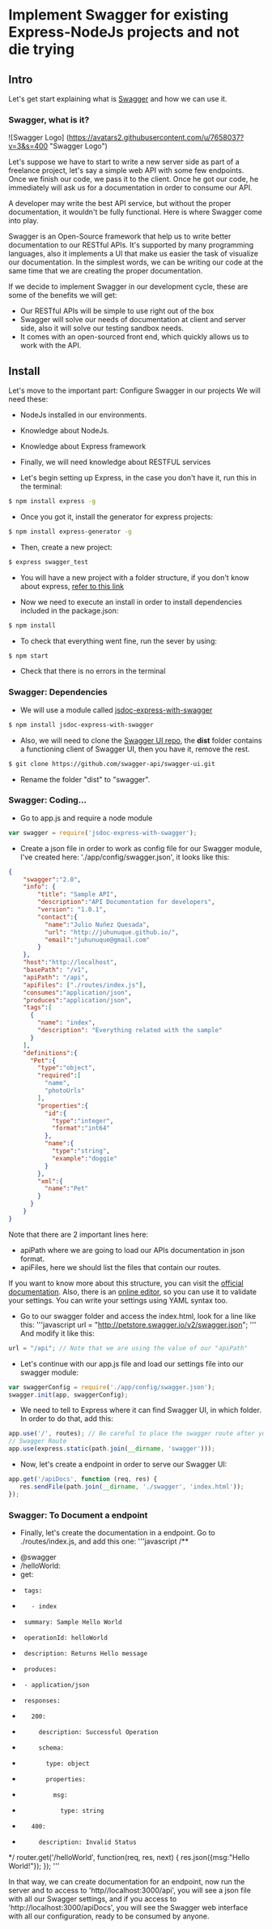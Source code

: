 # Implement Swagger for existing Express-NodeJs projects and not die trying

## Intro
Let's get start explaining what is [Swagger](http://swagger.io/) and how we can use it.
### Swagger, what is it?

![Swagger Logo] (https://avatars2.githubusercontent.com/u/7658037?v=3&s=400 "Swagger Logo")

Let's suppose we have to start to write a new server side as part of a freelance project, let's say a simple web API with some few endpoints.
Once we finish our code, we pass it to the client. Once he got our code, he immediately will ask us for a documentation in order to
consume our API.

A developer may write the best API service, but without the proper documentation, it wouldn't be fully functional.
Here is where Swagger come into play.

Swagger is an Open-Source framework that help us to write better documentation to our RESTful APIs. It's supported by many programming languages, also it implements a UI that make us easier the task of visualize our documentation. In the simplest words, we can be writing
our code at the same time that we are creating the proper documentation.

If we decide to implement Swagger in our development cycle, these are some of the benefits we will get:
- Our RESTful APIs will be simple to use right out of the box
- Swagger will solve our needs of documentation at client and server side, also it will solve our testing sandbox needs.
- It comes with an open-sourced front end, which quickly allows us to work with the API.

## Install
Let's move to the important part: Configure Swagger in our projects
We will need these:
- NodeJs installed in our environments.
- Knowledge about NodeJs.
- Knowledge about Express framework
- Finally, we will need knowledge about RESTFUL services

- Let's begin setting up Express, in the case you don't have it, run this in the terminal:
```sh
$ npm install express -g
```

- Once you got it, install the generator for express projects:
```sh
$ npm install express-generator -g
```

- Then, create a new project:
```sh
$ express swagger_test
```

- You will have a new project with a folder structure, if you don't know about express, [refer to this link](http://www.journaldev.com/7993/nodejs-express-js-and-express-generator-module-basics)

- Now we need to execute an install in order to install dependencies included in the package.json:
```sh
$ npm install
```
- To check that everything went fine, run the sever by using:
```sh
$ npm start
```
- Check that there is no errors in the terminal

### Swagger: Dependencies

- We will use a module called [jsdoc-express-with-swagger](https://www.npmjs.com/package/jsdoc-express-with-swagger)
```sh
$ npm install jsdoc-express-with-swagger
```

- Also, we will need to clone the [Swagger UI repo](https://github.com/swagger-api/swagger-ui), the **dist** folder contains a functioning client of Swagger UI, then you have it, remove the rest.
```sh
$ git clone https://github.com/swagger-api/swagger-ui.git
```

- Rename the folder "dist" to "swagger".
### Swagger: Coding...
- Go to app.js and require a node module
```javascript
var swagger = require('jsdoc-express-with-swagger');
```

- Create a json file in order to work as config file for our Swagger module, I've created here: './app/config/swagger.json', it looks like this:
```json
{
    "swagger":"2.0",
    "info": {
        "title": "Sample API",
        "description":"API Documentation for developers",
        "version": "1.0.1",
        "contact":{
          "name":"Julio Nuñez Quesada",
          "url": "http://juhunuque.github.io/",
          "email":"juhunuque@gmail.com"
        }
    },
    "host":"http://localhost",
    "basePath": "/v1",
    "apiPath": "/api",
    "apiFiles": ["./routes/index.js"],
    "consumes":"application/json",
    "produces":"application/json",
    "tags":[
      {
        "name": "index",
        "description": "Everything related with the sample"
      }
    ],
    "definitions":{
      "Pet":{
        "type":"object",
        "required":[
          "name",
          "photoUrls"
        ],
        "properties":{
          "id":{
            "type":"integer",
            "format":"int64"
          },
          "name":{
            "type":"string",
            "example":"doggie"
          }
        },
        "xml":{
          "name":"Pet"
        }
      }
    }
}
```
Note that there are 2 important lines here:
- apiPath where we are going to load our APIs documentation in json format.
- apiFiles, here we should list the files that contain our routes.

If you want to know more about this structure, you can visit the [official documentation](http://swagger.io/specification/). Also, there is an [online editor](http://editor.swagger.io), so you can use it to validate your settings. You can write your settings using YAML syntax too.

- Go to our swagger folder and access the index.html, look for a line like this:
'''javascript
url = "http://petstore.swagger.io/v2/swagger.json";
'''
And modify it like this:
```javascript
url = "/api"; // Note that we are using the value of our "apiPath"
```

- Let's continue with our app.js file and load our settings file into our swagger module:
```javascript
var swaggerConfig = require('./app/config/swagger.json');
swagger.init(app, swaggerConfig);
```

- We need to tell to Express where it can find Swagger UI, in which folder. In order to do that, add this:
```javascript
app.use('/', routes); // Be careful to place the swagger route after your route's declaration
// Swagger Route
app.use(express.static(path.join(__dirname, 'swagger')));
```

- Now, let's create a endpoint in order to serve our Swagger UI:
```javascript
app.get('/apiDocs', function (req, res) {
   res.sendFile(path.join(__dirname, './swagger', 'index.html'));
});
```
### Swagger: To Document a endpoint
- Finally, let's create the documentation in a endpoint. Go to ./routes/index.js, and add this one:
'''javascript
/**
 *  @swagger
 *  /helloWorld:
 *    get:
 *      tags:
 *        - index
 *      summary: Sample Hello World
 *      operationId: helloWorld
 *      description: Returns Hello message
 *      produces:
 *      - application/json
 *      responses:
 *        200:
 *          description: Successful Operation
 *          schema:
 *            type: object
 *            properties:
 *              msg:
 *                type: string
 *        400:
 *          description: Invalid Status
 */
router.get('/helloWorld', function(req, res, next) {
  res.json({msg:"Hello World!"});
});
'''

In that way, we can create documentation for an endpoint, now run the server and to access to 'http//localhost:3000/api', you will see a json file with all our Swagger settings, and if you access to 'http://localhost:3000/apiDocs', you will see the Swagger web interface with all our configuration, ready to be consumed by anyone.
